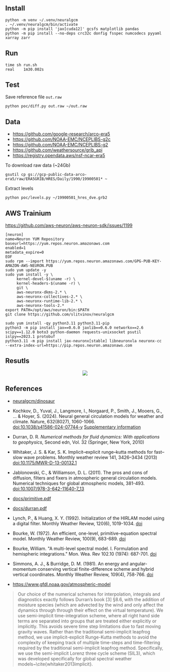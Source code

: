 ## Install

```
python -m venv ~/.venv/neuralgcm
. ~/.venv/neuralgcm/bin/activate
python -m pip install 'jax[cuda12]' gcsfs matplotlib pandas
python -m pip install --no-deps crc32c donfig fsspec numcodecs pyyaml xarray zarr
```

## Run

```
time sh run.sh
real    1m30.002s
```

## Test

Save reference file `out.raw`

```
python poc/diff.py out.raw ~/out.raw
```

## Data

- https://github.com/google-research/arco-era5
- https://github.com/NOAA-EMC/NCEPLIBS-g2c
- https://github.com/NOAA-EMC/NCEPLIBS-g2
- https://github.com/weathersource/grib_api
- https://registry.opendata.aws/nsf-ncar-era5

To download raw data (~24Gb)

```
gsutil cp gs://gcp-public-data-arco-era5/raw/ERA5GRIB/HRES/Daily/1990/19900501* ~
```

Extract levels
```
python poc/levels.py ~/19900501_hres_dve.grb2
```

## AWS Trainium

https://github.com/aws-neuron/aws-neuron-sdk/issues/1199

```
[neuron]
name=Neuron YUM Repository
baseurl=https://yum.repos.neuron.amazonaws.com
enabled=1
metadata_expire=0
EOF
sudo rpm --import https://yum.repos.neuron.amazonaws.com/GPG-PUB-KEY-AMAZON-AWS-NEURON.PUB
sudo yum update -y
sudo yum install -y \
     kernel-devel-$(uname -r) \
     kernel-headers-$(uname -r) \
     git \
     aws-neuronx-dkms-2.* \
     aws-neuronx-collectives-2.* \
     aws-neuronx-runtime-lib-2.* \
     aws-neuronx-tools-2.*
export PATH=/opt/aws/neuron/bin:$PATH
git clone https://github.com/slitvinov/neuralgcm
```

```
sudo yum install -qy python3.11 python3.11-pip
python3 -m pip install jax==0.6.0 jaxlib==0.6.0 networkx==2.6 scipy==1.12.0 boto3 python-daemon requests-unixsocket psutil islpy==2023.1 protobuf
python3.11 -m pip install jax-neuronx[stable] libneuronxla neuronx-cc --extra-index-url=https://pip.repos.neuron.amazonaws.com
```

## Resutls

<p align="center"><img src="img/hu.gif"/></p>

## References

- [neuralgcm/dinosaur](https://github.com/neuralgcm/dinosaur)
- Kochkov, D., Yuval, J., Langmore, I., Norgaard, P., Smith, J.,
  Mooers, G., ... & Hoyer, S. (2024). Neural general circulation
  models for weather and climate. Nature, 632(8027), 1060-1066. <br>
  [doi:10.1038/s41586-024-07744-y](https://doi.org/10.1038/s41586-024-07744-y)
  [Supplementary
  information](https://static-content.springer.com/esm/art%3A10.1038%2Fs41586-024-07744-y/MediaObjects/41586_2024_7744_MOESM1_ESM.pdf)
- Durran, D. R. *Numerical methods for fluid dynamics: With
  applications to geophysics*, Second edn, Vol. 32 (Springer, New
  York, 2010)
- Whitaker, J. S. & Kar, S. K. Implicit–explicit runge–kutta methods
  for fast–slow wave problems. Monthly weather review 141, 3426–3434
  (2013)
  [doi:10.1175/MWR-D-13-00132.1](https://doi.org/10.1175/MWR-D-13-00132.1)
- Jablonowski, C., & Williamson, D. L. (2011). The pros and cons of
  diffusion, filters and fixers in atmospheric general circulation
  models. Numerical techniques for global atmospheric models, 381-493.
  [doi:10.1007/978-3-642-11640-7_13](https://doi.org/10.1007/978-3-642-11640-7_13)
- [docs/primitive.pdf](docs/primitive.pdf)
- [docs/durran.pdf](docs/durran.pdf)
- Lynch, P., & Huang, X. Y. (1992). Initialization of the HIRLAM model
  using a digital filter. Monthly Weather Review, 120(6),
  1019-1034.
  [doi](https://doi.org/10.1175/1520-0493(1992)120%3C1019:IOTHMU%3E2.0.CO;2)
- Bourke, W. (1972). An efficient, one-level, primitive-equation
  spectral model. Monthly Weather Review, 100(9), 683-689.
  [doi](https://doi.org/10.1175/1520-0493(1972)100%3C0683:AEOPSM%3E2.3.CO;2)
- Bourke, William. "A multi-level spectral model. I. Formulation and
  hemispheric integrations." Mon. Wea. Rev 102.10 (1974): 687-701.
  [doi](https://doi.org/10.1175/1520-0493(1974)102%3C0687:AMLSMI%3E2.0.CO;2)
- Simmons, A. J., & Burridge, D. M. (1981). An energy and
  angular-momentum conserving vertical finite-difference scheme and
  hybrid vertical coordinates. Monthly Weather Review, 109(4),
  758-766.
  [doi](https://doi.org/10.1175/1520-0493(1981)109%3C0758:AEAAMC%3E2.0.CO;2)

- https://www.gfdl.noaa.gov/atmospheric-model

> Our choice of the numerical schemes for interpolation, integrals and
> diagnostics exactly follows Durran’s book [3] §8.6, with the
> addition of moisture species (which are advected by the wind and
> only affect the dynamics through through their effect on the virtual
> temperature). We use semi-implicit time-integration scheme, where
> all right hand side terms are separated into groups that are treated
> either explicitly or implicitly. This avoids severe time step
> limitations due to fast moving gravity waves. Rather than the
> traditional semi-implicit leapfrog method, we use implicit-explicit
> Runge-Kutta methods to avoid the complexity of keeping track of
> multiple time-steps and time-filtering required by the traditional
> semi-implicit leapfrog method.  Specifically, we use the
> semi-implicit Lorenz three cycle scheme (SIL3), which was developed
> specifically for global spectral weather
> models~\cite{whitaker2013implicit}.
